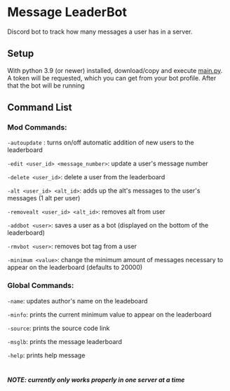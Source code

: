 # Message LeaderBot
Discord bot to track how many messages a user has in a server.

## Setup
With python 3.9 (or newer) installed, download/copy and execute [main.py](https://github.com/RafaeI11/Message_LeaderBot/blob/main/main.py). A token will be requested, which you can get from your bot profile. After that the bot will be running

## Command List

### Mod Commands:

`-autoupdate` : turns on/off automatic addition of new users to the leaderboard

`-edit <user_id> <message_number>`: update a user's message number

`-delete <user_id>`: delete a user from the leaderboard

`-alt <user_id> <alt_id>`: adds up the alt's messages to the user's messages (1 alt per user)

`-removealt <user_id> <alt_id>`: removes alt from user

`-addbot <user>`: saves a user as a bot (displayed on the bottom of the leaderboard)

`-rmvbot <user>`: removes bot tag from a user

`-minimum <value>`: change the minimum amount of messages necessary to appear on the leaderboard (defaults to 20000)

### Global Commands:

`-name`: updates author's name on the leadeboard

`-minfo`: prints the current minimum value to appear on the leaderboard

`-source`: prints the source code link

`-msglb`: prints the message leaderboard

`-help`: prints help message

#

##### NOTE: currently only works properly in one server at a time
